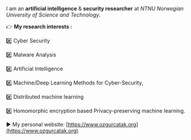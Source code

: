 I am an **artificial intelligence** & **security researcher** at *NTNU Norwegian University of Science and 
Technology*. 

:point_right: **My research interests :**

:hash: Cyber Security

:hash: Malware Analysis

:hash: Artificial Intelligence

:hash: Machine/Deep Learning Methods for Cyber-Security, 

:hash: Distributed machine learning

:hash: Homomorphic encryption based Privacy-preserving machine learning. 

:arrow_forward: My personal website: [https://www.ozgurcatak.org](https://www.ozgurcatak.org)
